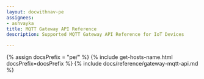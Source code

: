 ```yaml
---
layout: docwithnav-pe
assignees:
- ashvayka
title: MQTT Gateway API Reference
description: Supported MQTT Gateway API Reference for IoT Devices

---
```


{% assign docsPrefix = "pe/" %}
{% include get-hosts-name.html docsPrefix=docsPrefix %}
{% include docs/reference/gateway-mqtt-api.md %}
